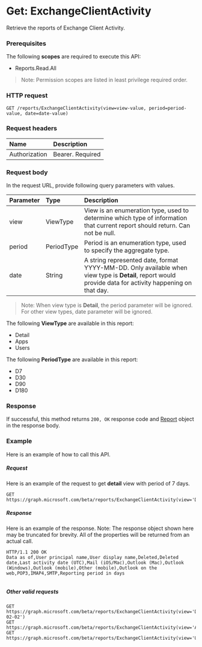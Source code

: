 # Get: ExchangeClientActivity
Retrieve the reports of Exchange Client Activity.

### Prerequisites
The following **scopes** are required to execute this API:
- Reports.Read.All
> Note: Permission scopes are listed in least privilege required order.

### HTTP request
<!-- { "blockType": "ignored" } -->
```http
GET /reports/ExchangeClientActivity(view=view-value, period=period-value, date=date-value)
```
### Request headers
| Name       | Description|
|:---------------|:----------|
| Authorization  | Bearer. Required|

### Request body
In the request URL, provide following query parameters with values.

| Parameter	   | Type	|Description|
|:---------------|:--------|:----------|
|view|ViewType|View is an enumeration type, used to determine which type of information that current report should return. Can not be null.|
|period|PeriodType|Period is an enumeration type, used to specify the aggregate type.|
|date|String|A string represented date, format YYYY-MM-DD. Only available when view type is **Detail**, report would provide data for activity happening on that day.|

> Note: When view type is **Detail**, the period parameter will be ignored. For other view types, date parameter will be ignored.

The following **ViewType** are available in this report:

- Detail
- Apps
- Users

The following **PeriodType** are available in this report:

- D7
- D30
- D90
- D180

### Response
If successful, this method returns `200, OK` response code and [Report](../resources/report.md) object in the response body.

### Example
Here is an example of how to call this API.
##### Request
Here is an example of the request to get **detail** view with period of 7 days.

<!-- {
  "blockType": "request",
  "name": "reportroot_exchangeclientactivity"
}-->
```http
GET https://graph.microsoft.com/beta/reports/ExchangeClientActivity(view='Detail',period='D7',date=null)
```

##### Response
Here is an example of the response. Note: The response object shown here may be truncated for brevity. All of the properties will be returned from an actual call.
<!-- {
  "blockType": "response",
  "truncated": true,
  "@odata.type": "microsoft.graph.Report"
} -->

```http
HTTP/1.1 200 OK
Data as of,User principal name,User display name,Deleted,Deleted date,Last activity date (UTC),Mail (iOS/Mac),Outlook (Mac),Outlook (Windows),Outlook (mobile),Other (mobile),Outlook on the web,POP3,IMAP4,SMTP,Reporting period in days


```

##### Other valid requests
<!-- {
  "blockType": "request",
  "name": "reportroot_exchangeclientactivity"
}-->
```http
GET https://graph.microsoft.com/beta/reports/ExchangeClientActivity(view='Detail',period=null,date='2017-02-02')
GET https://graph.microsoft.com/beta/reports/ExchangeClientActivity(view='Apps',period='D7',date=null)
GET https://graph.microsoft.com/beta/reports/ExchangeClientActivity(view='Users',period='D7',date=null)
```

<!-- uuid: 8fcb5dbc-d5aa-4681-8e31-b001d5168d79
2015-10-25 14:57:30 UTC -->

<!-- {
  "type": "#page.annotation",
  "description": "ReportRoot: ExchangeClientActivity",
  "keywords": "",
  "section": "documentation",
  "tocPath": ""
}-->